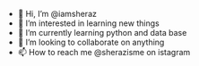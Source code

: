 - 👋 Hi, I’m @iamsheraz
- 👀 I’m interested in learning new things
- 🌱 I’m currently learning python and data base
- 💞️ I’m looking to collaborate on anything
- 📫 How to reach me @sherazisme on istagram

<!---
iamsheraz/iamsheraz is a ✨ special ✨ repository because its `README.md` (this file) appears on your GitHub profile.
You can click the Preview link to take a look at your changes.
--->
